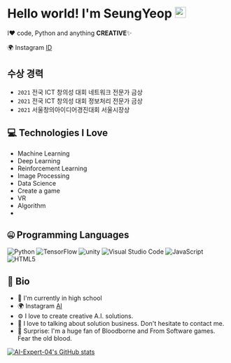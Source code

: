 # Hello world! I'm SeungYeop <img src="https://media.giphy.com/media/hvRJCLFzcasrR4ia7z/giphy.gif" width="25px">

I❤️ code, Python and anything **CREATIVE**✨

🌍 Instagram [ID](https://www.instagram.com/ai_expert._.04)

## 수상 경력
- `2021` 전국 ICT 창의성 대회 네트워크 전문가 금상
- `2021` 전국 ICT 창의성 대회 정보처리 전문가 금상
- `2021` 서울창의아이디어경진대회 서울시장상

## 💻 Technologies I Love

- Machine Learning
- Deep Learning
- Reinforcement Learning
- Image Processing
- Data Science
- Create a game
- VR
- Algorithm
- 
## 🤐 Programming Languages
<img alt="Python" src="https://img.shields.io/badge/python%20-%2314354C.svg?&style=for-the-badge&logo=python&logoColor=white"/> <img alt="TensorFlow" src="https://img.shields.io/badge/TensorFlow-%23FF6F00.svg?style=for-the-badge&logo=TensorFlow&logoColor=white"/> <img alt="unity" src="https://img.shields.io/badge/unity-%23000000.svg?style=for-the-badge&logo=unity&logoColor=white"/> <img alt="Visual Studio Code" src="https://img.shields.io/badge/Visual%20Studio%20Code-0078d7.svg?style=for-the-badge&logo=visual-studio-code&logoColor=white"/> <img alt="JavaScript" src="https://img.shields.io/badge/javascript-%23323330.svg?style=for-the-badge&logo=javascript&logoColor=%23F7DF1E"/> <img alt="HTML5" src="https://img.shields.io/badge/html5-%23E34F26.svg?style=for-the-badge&logo=html5&logoColor=white"/>





## 📘 Bio

- 🏢 I'm currently in high school
- 🌍 Instagram [AI](https://www.instagram.com/ai_expert._.04)
- ⚙️ I love to create creative A.I. solutions.
- 💬 I love to talking about solution business. Don't hesitate to contact me.
- 💉 Surprise: I'm a huge fan of Bloodborne and From Software games. Fear the old blood.


[![AI-Expert-04's GitHub stats](https://github-readme-stats.vercel.app/api?username=AI-Expert-04&theme=react&show_icons=true&hide=contribs,prs&cache_seconds=1800)](https://github.com/AI-Expert-04)
